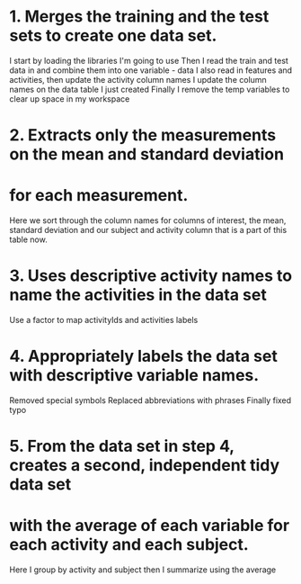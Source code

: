 # 1. Merges the training and the test sets to create one data set.

I start by loading the libraries I'm going to use
Then I read the train and test data in and combine them into one variable - data
I also read in features and activities, then update the activity column names
I update the column names on the data table I just created
Finally I remove the temp variables to clear up space in my workspace

# 2. Extracts only the measurements on the mean and standard deviation
# for each measurement.

Here we sort through the column names for columns of interest, the mean,
standard deviation and our subject and activity column that is a part of this
table now.

# 3. Uses descriptive activity names to name the activities in the data set
Use a factor to map activityIds and activities labels

# 4. Appropriately labels the data set with descriptive variable names.
Removed special symbols
Replaced abbreviations with phrases
Finally fixed typo

# 5. From the data set in step 4, creates a second, independent tidy data set 
# with the average of each variable for each activity and each subject.
Here I group by activity and subject then I summarize using the average